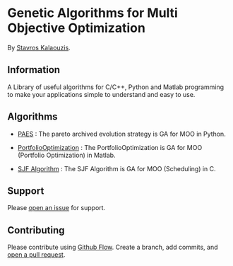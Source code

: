 # Genetic Algorithms for Multi Objective Optimization
 
By [Stavros Kalaouzis](https://github.com/skalaouzis).

     

## Information

A Library of useful algorithms for C/C++, Python and Matlab programming to make your applications simple to understand and easy to use. 

## Algorithms

* [PAES](https://github.com/skalaouzis/GA-for-MOO/blob/master/PAES.py) : The pareto archived evolution strategy is GA for MOO in Python.

* [PortfolioOptimization](https://github.com/skalaouzis/GA-for-MOO/blob/master/PortfolioOptimization.m) :  The PortfolioOptimization is GA for MOO (Portfolio Optimization) in Matlab.

* [SJF Algorithm](https://github.com/skalaouzis/GA-for-MOO/blob/master/SJF_Algorithm.c) : The SJF Algorithm is GA for MOO (Scheduling) in C.


## Support

Please [open an issue](https://github.com/fraction/readme-boilerplate/issues/new) for support.

## Contributing

Please contribute using [Github Flow](https://guides.github.com/introduction/flow/). Create a branch, add commits, and [open a pull request](https://github.com/fraction/readme-boilerplate/compare/).



